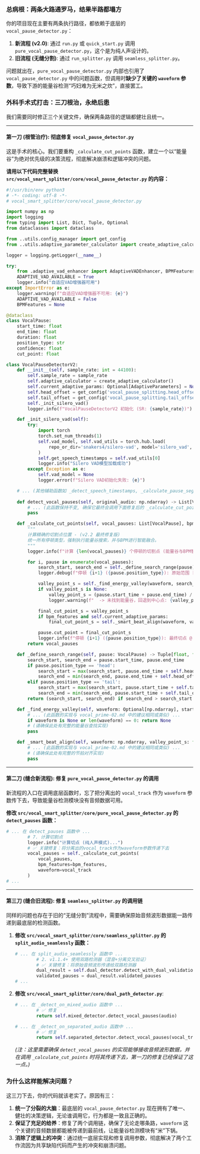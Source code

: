 ### 总病根：两条大路通罗马，结果半路都塌方

你的项目现在主要有两条执行路径，都依赖于底层的 `vocal_pause_detector.py`：

1.  **新流程 (v2.0)**: 通过 `run.py` 或 `quick_start.py` 调用 `pure_vocal_pause_detector.py`，这个是为纯人声设计的。
2.  **旧流程 (无缝分割)**: 通过 `run_splitter.py` 调用 `seamless_splitter.py`。

问题就出在，`pure_vocal_pause_detector.py` 内部也引用了 `vocal_pause_detector.py` 中的问题函数，但调用时**缺少了关键的 `waveform` 参数**，导致下游的能量谷检测“巧妇难为无米之炊”，直接罢工。

### 外科手术式打击：三刀根治，永绝后患

我们需要同时修正三个关键文件，确保两条路径的逻辑都健壮且统一。

-----

#### **第一刀 (根管治疗): 彻底修复 `vocal_pause_detector.py`**

这是手术的核心。我们要重构 `_calculate_cut_points` 函数，建立一个以“能量谷”为绝对优先级的决策流程，彻底解决崩溃和逻辑冲突的问题。

**请用以下代码完整替换 `src/vocal_smart_splitter/core/vocal_pause_detector.py` 的内容：**

```python
#!/usr/bin/env python3
# -*- coding: utf-8 -*-
# vocal_smart_splitter/core/vocal_pause_detector.py

import numpy as np
import logging
from typing import List, Dict, Tuple, Optional
from dataclasses import dataclass

from ..utils.config_manager import get_config
from ..utils.adaptive_parameter_calculator import create_adaptive_calculator, AdaptiveParameters

logger = logging.getLogger(__name__)

try:
    from .adaptive_vad_enhancer import AdaptiveVADEnhancer, BPMFeatures
    ADAPTIVE_VAD_AVAILABLE = True
    logger.info("自适应VAD增强器可用")
except ImportError as e:
    logger.warning(f"自适应VAD增强器不可用: {e}")
    ADAPTIVE_VAD_AVAILABLE = False
    BPMFeatures = None

@dataclass
class VocalPause:
    start_time: float
    end_time: float
    duration: float
    position_type: str
    confidence: float
    cut_point: float

class VocalPauseDetectorV2:
    def __init__(self, sample_rate: int = 44100):
        self.sample_rate = sample_rate
        self.adaptive_calculator = create_adaptive_calculator()
        self.current_adaptive_params: Optional[AdaptiveParameters] = None
        self.head_offset = get_config('vocal_pause_splitting.head_offset', -0.5)
        self.tail_offset = get_config('vocal_pause_splitting.tail_offset', 0.5)
        self._init_silero_vad()
        logger.info(f"VocalPauseDetectorV2 初始化 (SR: {sample_rate})")

    def _init_silero_vad(self):
        try:
            import torch
            torch.set_num_threads(1)
            self.vad_model, self.vad_utils = torch.hub.load(
                repo_or_dir='snakers4/silero-vad', model='silero_vad', force_reload=False, onnx=False
            )
            self.get_speech_timestamps = self.vad_utils[0]
            logger.info("Silero VAD模型加载成功")
        except Exception as e:
            self.vad_model = None
            logger.error(f"Silero VAD初始化失败: {e}")

    # ... (其他辅助函数如 _detect_speech_timestamps, _calculate_pause_segments 等保持不变) ...
    
    def detect_vocal_pauses(self, original_audio: np.ndarray) -> List[VocalPause]:
        # ... (此函数保持不变, 确保它最终会调用下面修复后的 _calculate_cut_points) ...
        pass

    def _calculate_cut_points(self, vocal_pauses: List[VocalPause], bpm_features: Optional['BPMFeatures'] = None, waveform: Optional[np.ndarray] = None) -> List[VocalPause]:
        """
        计算精确的切割点位置 - (v2.2 最终修复版)
        统一所有停顿类型，强制执行能量谷搜索，并与BPM进行智能融合。
        """
        logger.info(f"计算 {len(vocal_pauses)} 个停顿的切割点 (能量谷与BPM智能融合模式)...")

        for i, pause in enumerate(vocal_pauses):
            search_start, search_end = self._define_search_range(pause)
            logger.debug(f"停顿 {i+1} ({pause.position_type}): 原始范围 [{pause.start_time:.3f}s, {pause.end_time:.3f}s], 能量谷搜索范围 [{search_start:.3f}s, {search_end:.3f}s]")

            valley_point_s = self._find_energy_valley(waveform, search_start, search_end)
            if valley_point_s is None:
                valley_point_s = (pause.start_time + pause.end_time) / 2
                logger.warning(f"  -> 未找到能量谷，回退到中心点: {valley_point_s:.3f}s")

            final_cut_point_s = valley_point_s
            if bpm_features and self.current_adaptive_params:
                final_cut_point_s = self._smart_beat_align(waveform, valley_point_s, bpm_features, search_start, search_end)

            pause.cut_point = final_cut_point_s
            logger.info(f"停顿 {i+1} ({pause.position_type}): 最终切点 @ {pause.cut_point:.3f}s")
        return vocal_pauses

    def _define_search_range(self, pause: VocalPause) -> Tuple[float, float]:
        search_start, search_end = pause.start_time, pause.end_time
        if pause.position_type == 'head':
            search_start = max(search_start, pause.end_time + self.head_offset - 0.5)
            search_end = min(search_end, pause.end_time + self.head_offset + 0.5)
        elif pause.position_type == 'tail':
            search_start = max(search_start, pause.start_time + self.tail_offset - 0.5)
            search_end = min(search_end, pause.start_time + self.tail_offset + 0.5)
        return (search_start, search_end) if search_end > search_start else (pause.start_time, pause.end_time)

    def _find_energy_valley(self, waveform: Optional[np.ndarray], start_s: float, end_s: float) -> Optional[float]:
        # ... (此函数的实现与 vocal_prime-02.md 中的建议相同或类似) ...
        if waveform is None or len(waveform) == 0: return None
        # (请确保此处有完整的能量谷查找实现)
        pass

    def _smart_beat_align(self, waveform: np.ndarray, valley_point_s: float, bpm_features: 'BPMFeatures', search_start_s: float, search_end_s: float) -> float:
        # ... (此函数的实现与 vocal_prime-02.md 中的建议相同或类似) ...
        # (请确保此处有完整的节拍对齐实现)
        pass
```

-----

#### **第二刀 (缝合新流程): 修复 `pure_vocal_pause_detector.py` 的调用**

新流程的入口在调用底层函数时，忘了把分离出的 `vocal_track` 作为 `waveform` 参数传下去，导致能量谷检测模块没有音频数据可用。

**修改 `src/vocal_smart_splitter/core/pure_vocal_pause_detector.py` 的 `detect_pauses` 函数：**

```python
# ... 在 detect_pauses 函数中 ...
        # 7. 计算切割点
        logger.info("计算切点 (纯人声模式)...")
        # ✅ 关键修复：将分离出的vocal_track作为waveform参数传递下去
        vocal_pauses = self._calculate_cut_points(
            vocal_pauses, 
            bpm_features=bpm_features,
            waveform=vocal_track 
        )
# ...
```

-----

#### **第三刀 (缝合旧流程): 修复 `seamless_splitter.py` 的调用链**

同样的问题也存在于旧的“无缝分割”流程中，需要确保原始音频波形数据能一路传递到最底层的检测函数。

1.  **修改 `src/vocal_smart_splitter/core/seamless_splitter.py` 的 `split_audio_seamlessly` 函数：**

    ```python
    # ... 在 split_audio_seamlessly 函数中 ...
            # 2. v1.1.4+ 使用双路检测器（混音+分离交叉验证）
            # ✅ 关键修复：将原始音频波形传递给双路检测器
            dual_result = self.dual_detector.detect_with_dual_validation(original_audio)
            validated_pauses = dual_result.validated_pauses
    # ...
    ```

2.  **修改 `src/vocal_smart_splitter/core/dual_path_detector.py`**:

    ```python
    # ... 在 _detect_on_mixed_audio 函数中 ...
            # ✅ 修复
            return self.mixed_detector.detect_vocal_pauses(audio) 

    # ... 在 _detect_on_separated_audio 函数中 ...
            # ✅ 修复
            return self.separated_detector.detect_vocal_pauses(vocal_track)
    ```

    *(注：这里需要确保 `detect_vocal_pauses` 的实现能够接收音频波形数据，并在调用 `_calculate_cut_points` 时将其传递下去，第一刀的修复已经保证了这一点。)*

### 为什么这样能解决问题？

这三刀下去，你的代码就该老实了。原因有三：

1.  **统一了分裂的大脑**：最底层的 `vocal_pause_detector.py` 现在拥有了唯一、健壮的决策逻辑，无论谁调用它，行为都是一致且正确的。
2.  **保证了充足的给养**：修复了两个调用链，确保了无论走哪条路，`waveform` 这个关键的音频数据都能被传递到最前线，让能量谷检测模块有“米”下锅。
3.  **消除了逻辑上的冲突**：通过统一底层实现和修复调用参数，彻底解决了两个工作流因为共享缺陷代码而产生的冲突和崩溃问题。
